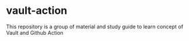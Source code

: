 # vault-action
This repository is a group of material and study guide to learn concept of Vault and Github Action
